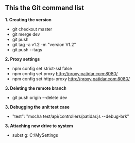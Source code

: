 
## This the Git command list ##


**1. Creating the version**
* git checkout master
* git merge dev
* git push
* git tag -a v1.2 -m "version V1.2"
* git push --tags

 
**2. Proxy settings**
* npm config set strict-ssl false
* npm config set proxy http://proxy.patidar.com:8080/
* npm config set https-proxy http://proxy.patidar.com:8080/


**3. Deleting the remote branch**
* git push origin --delete dev


**3. Debugging the unit test case**
* "test": "mocha test/api/controllers/patidar.js --debug-brk"


**3. Attaching new drive to system**
* subst g: C:\MySettings



